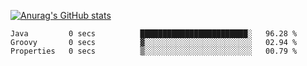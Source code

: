 [![Anurag's GitHub stats](https://github-readme-stats.vercel.app/api?username=sebasphere&count_private=true&theme=tokyonight)](https://github.com/anuraghazra/github-readme-stats)

<!--START_SECTION:waka-->

```text
Java         0 secs          ████████████████████████░   96.28 %
Groovy       0 secs          ▓░░░░░░░░░░░░░░░░░░░░░░░░   02.94 %
Properties   0 secs          ▒░░░░░░░░░░░░░░░░░░░░░░░░   00.79 %
```

<!--END_SECTION:waka-->
